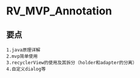 # RV_MVP_Annotation

## 要点

    1.java原理详解
    2.mvp简单使用
    3.recyclerView的使用及其拆分（holder和adapter的分离）
    4.自定义dialog等

